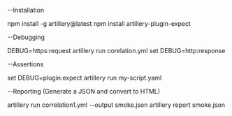 --Installation

npm install -g artillery@latest
npm install artillery-plugin-expect

--Debugging

DEBUG=https:request artillery run corelation.yml
set DEBUG=http:response

--Assertions

set DEBUG=plugin:expect
artillery run my-script.yaml

--Reporting (Generate a JSON and convert to HTML)
 
 artillery run correlation1.yml --output smoke.json
 artillery report smoke.json